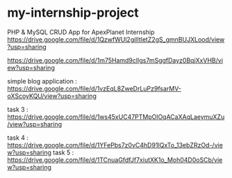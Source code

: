 # my-internship-project
PHP &amp; MySQL CRUD App for ApexPlanet Internship
https://drive.google.com/file/d/1QzwfWUl2gilItletZ2gS_gmnBUJXLood/view?usp=sharing

https://drive.google.com/file/d/1m75Hamd9cIlgs7mSggfDayz0BqjXxVHB/view?usp=sharing

simple blog application : https://drive.google.com/file/d/1vzEqL8ZweDrLuPz9fsarMV-oXScoyKQU/view?usp=sharing

task 3 : https://drive.google.com/file/d/1ws45xUC47PTMpOlOqACaXAqLaeymuXZu/view?usp=sharing

task 4 : https://drive.google.com/file/d/1YFePbs7z0vC4hD91IQxTo_13ebZRzOd-/view?usp=sharing
task 5 : https://drive.google.com/file/d/1TCnuaGfdfJf7xiutXK1o_Moh04D0oSCb/view?usp=sharing
